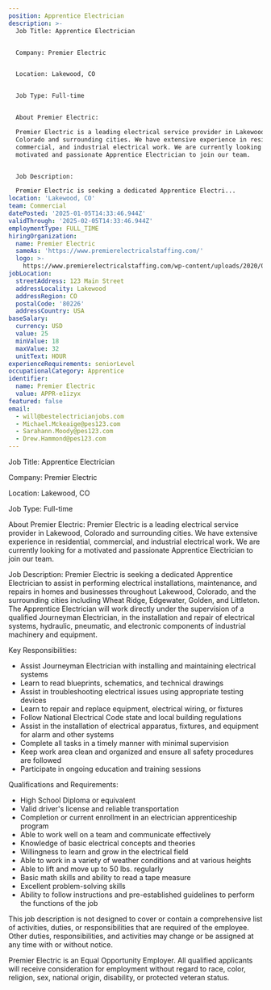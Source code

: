 ```yaml
---
position: Apprentice Electrician
description: >-
  Job Title: Apprentice Electrician


  Company: Premier Electric


  Location: Lakewood, CO 


  Job Type: Full-time 


  About Premier Electric:

  Premier Electric is a leading electrical service provider in Lakewood,
  Colorado and surrounding cities. We have extensive experience in residential,
  commercial, and industrial electrical work. We are currently looking for a
  motivated and passionate Apprentice Electrician to join our team. 


  Job Description:

  Premier Electric is seeking a dedicated Apprentice Electri...
location: 'Lakewood, CO'
team: Commercial
datePosted: '2025-01-05T14:33:46.944Z'
validThrough: '2025-02-05T14:33:46.944Z'
employmentType: FULL_TIME
hiringOrganization:
  name: Premier Electric
  sameAs: 'https://www.premierelectricalstaffing.com/'
  logo: >-
    https://www.premierelectricalstaffing.com/wp-content/uploads/2020/05/Premier-Electrical-Staffing-logo.png
jobLocation:
  streetAddress: 123 Main Street
  addressLocality: Lakewood
  addressRegion: CO
  postalCode: '80226'
  addressCountry: USA
baseSalary:
  currency: USD
  value: 25
  minValue: 18
  maxValue: 32
  unitText: HOUR
experienceRequirements: seniorLevel
occupationalCategory: Apprentice
identifier:
  name: Premier Electric
  value: APPR-e1izyx
featured: false
email:
  - will@bestelectricianjobs.com
  - Michael.Mckeaige@pes123.com
  - Sarahann.Moody@pes123.com
  - Drew.Hammond@pes123.com
---
```




Job Title: Apprentice Electrician

Company: Premier Electric

Location: Lakewood, CO 

Job Type: Full-time 

About Premier Electric:
Premier Electric is a leading electrical service provider in Lakewood, Colorado and surrounding cities. We have extensive experience in residential, commercial, and industrial electrical work. We are currently looking for a motivated and passionate Apprentice Electrician to join our team. 

Job Description:
Premier Electric is seeking a dedicated Apprentice Electrician to assist in performing electrical installations, maintenance, and repairs in homes and businesses throughout Lakewood, Colorado, and the surrounding cities including Wheat Ridge, Edgewater, Golden, and Littleton. The Apprentice Electrician will work directly under the supervision of a qualified Journeyman Electrician, in the installation and repair of electrical systems, hydraulic, pneumatic, and electronic components of industrial machinery and equipment.

Key Responsibilities:

- Assist Journeyman Electrician with installing and maintaining electrical systems
- Learn to read blueprints, schematics, and technical drawings
- Assist in troubleshooting electrical issues using appropriate testing devices
- Learn to repair and replace equipment, electrical wiring, or fixtures
- Follow National Electrical Code state and local building regulations
- Assist in the installation of electrical apparatus, fixtures, and equipment for alarm and other systems
- Complete all tasks in a timely manner with minimal supervision
- Keep work area clean and organized and ensure all safety procedures are followed
- Participate in ongoing education and training sessions

Qualifications and Requirements:

- High School Diploma or equivalent
- Valid driver's license and reliable transportation
- Completion or current enrollment in an electrician apprenticeship program
- Able to work well on a team and communicate effectively
- Knowledge of basic electrical concepts and theories
- Willingness to learn and grow in the electrical field
- Able to work in a variety of weather conditions and at various heights
- Able to lift and move up to 50 lbs. regularly
- Basic math skills and ability to read a tape measure
- Excellent problem-solving skills 
- Ability to follow instructions and pre-established guidelines to perform the functions of the job

This job description is not designed to cover or contain a comprehensive list of activities, duties, or responsibilities that are required of the employee. Other duties, responsibilities, and activities may change or be assigned at any time with or without notice. 

Premier Electric is an Equal Opportunity Employer. All qualified applicants will receive consideration for employment without regard to race, color, religion, sex, national origin, disability, or protected veteran status.
